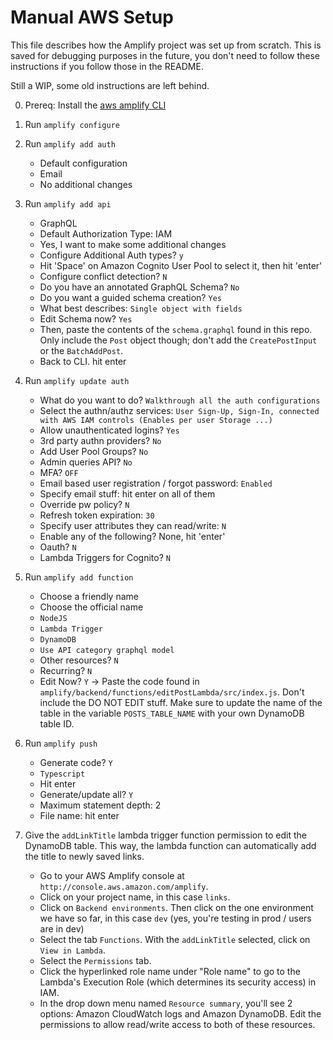 
# Manual AWS Setup

This file describes how the Amplify project was set up from scratch. This is saved for debugging purposes in the future, you don't need to follow these instructions if you follow those in the README.

Still a WIP, some old instructions are left behind.

0. Prereq: Install the [aws amplify CLI](https://docs.amplify.aws/cli/start/install)
1. Run `amplify configure`
2. Run `amplify add auth`
   - Default configuration
   - Email
   - No additional changes
3. Run `amplify add api`
   - GraphQL
   - Default Authorization Type: IAM
   - Yes, I want to make some additional changes
   - Configure Additional Auth types? `y`
   - Hit 'Space' on Amazon Cognito User Pool to select it, then hit 'enter'
   - Configure conflict detection? `N`
   - Do you have an annotated GraphQL Schema? `No`
   - Do you want a guided schema creation? `Yes`
   - What best describes: `Single object with fields`
   - Edit Schema now? `Yes`
   - Then, paste the contents of the `schema.graphql` found in this repo. Only include the `Post` object though; don't add the `CreatePostInput` or the `BatchAddPost`.
   - Back to CLI. hit enter
4. Run `amplify update auth`
   - What do you want to do? `Walkthrough all the auth configurations`
   - Select the authn/authz services: `User Sign-Up, Sign-In, connected with AWS IAM controls (Enables per user Storage ...)`
   - Allow unauthenticated logins? `Yes`
   - 3rd party authn providers? `No`
   - Add User Pool Groups? `No`
   - Admin queries API? `No`
   - MFA? `OFF`
   - Email based user registration / forgot password: `Enabled`
   - Specify email stuff: hit enter on all of them
   - Override pw policy? `N`
   - Refresh token expiration: `30`
   - Specify user attributes they can read/write: `N`
   - Enable any of the following? None, hit 'enter'
   - Oauth? `N`
   - Lambda Triggers for Cognito? `N`
5. Run `amplify add function`

   - Choose a friendly name
   - Choose the official name
   - `NodeJS`
   - `Lambda Trigger`
   - `DynamoDB`
   - `Use API category graphql model`
   - Other resources? `N`
   - Recurring? `N`
   - Edit Now? `Y` -> Paste the code found in `amplify/backend/functions/editPostLambda/src/index.js`. Don't include the DO NOT EDIT stuff. Make sure to update the name of the table in the variable `POSTS_TABLE_NAME` with your own DynamoDB table ID.

6. Run `amplify push`

   - Generate code? `Y`
   - `Typescript`
   - Hit enter
   - Generate/update all? `Y`
   - Maximum statement depth: 2
   - File name: hit enter

<!-- TODO: Change this step to use CLI -->

7. Give the `addLinkTitle` lambda trigger function permission to edit the DynamoDB table. This way, the lambda function can automatically add the title to newly saved links.

   - Go to your AWS Amplify console at `http://console.aws.amazon.com/amplify`.
   - Click on your project name, in this case `links`.
   - Click on `Backend environments`. Then click on the one environment we have so far, in this case `dev` (yes, you're testing in prod / users are in dev)
   - Select the tab `Functions`. With the `addLinkTitle` selected, click on `View in Lambda`.
   - Select the `Permissions` tab.
   - Click the hyperlinked role name under "Role name" to go to the Lambda's Execution Role (which determines its security access) in IAM.
   - In the drop down menu named `Resource summary`, you'll see 2 options: Amazon CloudWatch logs and Amazon DynamoDB. Edit the permissions to allow read/write access to both of these resources.
